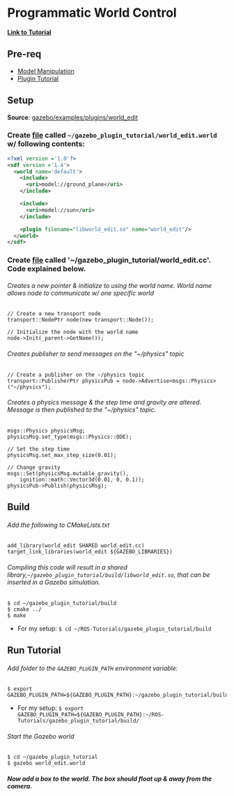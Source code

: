 # Programmatic World Control

[**Link to Tutorial**][1]

## Pre-req 

- [Model Manipulation][2]
- [Plugin Tutorial][3]

## Setup

**Source**: [gazebo/examples/plugins/world_edit][4]

### Create [file][4] called `~/gazebo_plugin_tutorial/world_edit.world` w/ following contents:

```xml
<?xml version ='1.0'?>
<sdf version ='1.4'>
  <world name='default'>
    <include>
      <uri>model://ground_plane</uri>
    </include>

    <include>
      <uri>model://sun</uri>
    </include>

    <plugin filename="libworld_edit.so" name="world_edit"/>
  </world>
</sdf>
```

### Create [file][5] called '~/gazebo_plugin_tutorial/world_edit.cc'. Code explained below.

###### Creates a new pointer & initialize to using the world name. World name allows node to communicate w/ one specific world

```
// Create a new transport node
transport::NodePtr node(new transport::Node());

// Initialize the node with the world name
node->Init(_parent->GetName());
```

###### Creates publisher to send messages on the "~/physics" topic

```
// Create a publisher on the ~/physics topic
transport::PublisherPtr physicsPub = node->Advertise<msgs::Physics>("~/physics");
```

###### Creates a physics message & the step time and gravity are altered. Message is then published to the "~/physics" topic.

```
msgs::Physics physicsMsg;
physicsMsg.set_type(msgs::Physics::ODE);

// Set the step time
physicsMsg.set_max_step_size(0.01);

// Change gravity
msgs::Set(physicsMsg.mutable_gravity(),
    ignition::math::Vector3d(0.01, 0, 0.1));
physicsPub->Publish(physicsMsg);
```

## Build

###### Add the following to CMakeLists.txt

```
add_library(world_edit SHARED world_edit.cc)
target_link_libraries(world_edit ${GAZEBO_LIBRARIES})
```

###### Compiling this code will result in a shared library,`~/gazebo_plugin_tutorial/build/libworld_edit.so`, that can be inserted in a Gazebo simulation.

```
$ cd ~/gazebo_plugin_tutorial/build
$ cmake ../
$ make
```

- For my setup: `$ cd ~/ROS-Tutorials/gazebo_plugin_tutorial/build`

## Run Tutorial

###### Add folder to the `GAZEBO_PLUGIN_PATH` environment variable:

```
$ export GAZEBO_PLUGIN_PATH=${GAZEBO_PLUGIN_PATH}:~/gazebo_plugin_tutorial/build/
```

- For my setup: `$ export GAZEBO_PLUGIN_PATH=${GAZEBO_PLUGIN_PATH}:~/ROS-Tutorials/gazebo_plugin_tutorial/build/`

###### Start the Gazebo world

```
$ cd ~/gazebo_plugin_tutorial
$ gazebo world_edit.world
```

##### Now add a box to the world. The box should float up & away from the camera.

[1]: http://gazebosim.org/tutorials?tut=plugins_world_properties&cat=write_plugin
[2]: model_plugin.md
[3]: plugins.md
[4]: https://bitbucket.org/osrf/gazebo/src/gazebo7/examples/plugins/world_edit
[4]: ../gazebo_plugin_tutorial/world_edit.world
[5]: ../gazebo_plugin_tutorial/world_edit.cc
